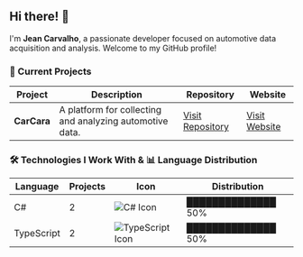 ## Hi there! 👋

I'm **Jean Carvalho**, a passionate developer focused on automotive data acquisition and analysis. Welcome to my GitHub profile!

### 🔭 Current Projects
| Project    | Description                                      | Repository                                        | Website                               |
|------------|--------------------------------------------------|---------------------------------------------|---------------------------------------|
| **CarCara**| A platform for collecting and analyzing automotive data. | [Visit Repository](https://github.com/yourusername/carcara) | [Visit Website](https://yourwebsite.com) |


### 🛠️ Technologies I Work With & 📊 Language Distribution
| Language      | Projects  | Icon                       | Distribution |
|---------------|-----------|-----------------------------|--------------|
| C#            | 2         | ![C# Icon](https://img.icons8.com/color/48/000000/c-sharp-logo.png)   | ██████████████  50%  |
| TypeScript    | 2         | ![TypeScript Icon](https://img.icons8.com/color/48/000000/typescript.png)   | ██████████████  50%   |
